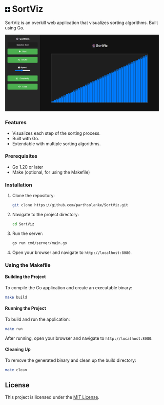 # ![Icon](./web/static/assets/favicon.ico) SortViz

SortViz is an overkill web application that visualizes sorting algorithms. Built using Go.

![SortViz Screenshot](./web/static/assets/app.png)

### Features
- Visualizes each step of the sorting process.
- Built with Go.
- Extendable with multiple sorting algorithms.

### Prerequisites
- Go 1.20 or later
- Make (optional, for using the Makefile)

### Installation
1. Clone the repository:
    ```bash
    git clone https://github.com/parthsolanke/SortViz.git
    ```
2. Navigate to the project directory:
    ```bash
    cd SortViz
    ```
3. Run the server:
    ```bash
    go run cmd/server/main.go
    ```
4. Open your browser and navigate to `http://localhost:8080`.

### Using the Makefile

#### Building the Project
To compile the Go application and create an executable binary:
```bash
make build
```

#### Running the Project
To build and run the application:
```bash
make run
```

After running, open your browser and navigate to `http://localhost:8080`.

#### Cleaning Up
To remove the generated binary and clean up the build directory:
```bash
make clean
```
## License
This project is licensed under the [MIT License](./LICENSE).
